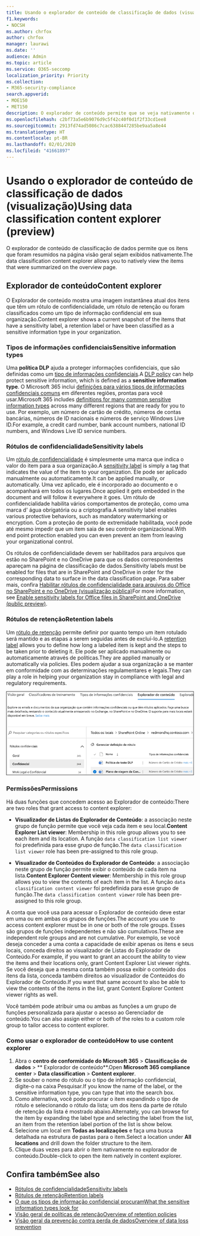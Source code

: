 ```yaml
---
title: Usando o explorador de conteúdo de classificação de dados (visualização)
f1.keywords:
- NOCSH
ms.author: chrfox
author: chrfox
manager: laurawi
ms.date: ''
audience: Admin
ms.topic: article
ms.service: O365-seccomp
localization_priority: Priority
ms.collection:
- M365-security-compliance
search.appverid:
- MOE150
- MET150
description: O explorador de conteúdo permite que se veja nativamente os itens rotulados.
ms.openlocfilehash: c2bf73a5e6b9076d9c5f42c40f0d1f2f33cd1ee8
ms.sourcegitcommit: 2913fd74ad5086c7cac6388447285be9aa5a8e44
ms.translationtype: HT
ms.contentlocale: pt-BR
ms.lasthandoff: 02/01/2020
ms.locfileid: "41661897"
---
```

# <a name="using-data-classification-content-explorer-preview"></a><span data-ttu-id="83fdc-103">Usando o explorador de conteúdo de classificação de dados (visualização)</span><span class="sxs-lookup"><span data-stu-id="83fdc-103">Using data classification content explorer (preview)</span></span>

<span data-ttu-id="83fdc-104">O explorador de conteúdo de classificação de dados permite que os itens que foram resumidos na página visão geral sejam exibidos nativamente.</span><span class="sxs-lookup"><span data-stu-id="83fdc-104">The data classification content explorer allows you to natively view the items that were summarized on the overview page.</span></span>

## <a name="content-explorer"></a><span data-ttu-id="83fdc-105">Explorador de conteúdo</span><span class="sxs-lookup"><span data-stu-id="83fdc-105">Content explorer</span></span>

<span data-ttu-id="83fdc-106">O Explorador de conteúdo mostra uma imagem instantânea atual dos itens que têm um rótulo de confidencialidade, um rótulo de retenção ou foram classificados como um tipo de informação confidencial em sua organização.</span><span class="sxs-lookup"><span data-stu-id="83fdc-106">Content explorer shows a current snapshot of the items that have a sensitivity label, a retention label or have been classified as a sensitive information type in your organization.</span></span>

### <a name="sensitive-information-types"></a><span data-ttu-id="83fdc-107">Tipos de informações confidenciais</span><span class="sxs-lookup"><span data-stu-id="83fdc-107">Sensitive information types</span></span>

<span data-ttu-id="83fdc-108">Uma **política DLP** ajuda a proteger informações confidenciais, que são definidas como um [tipo de informações confidenciais](data-loss-prevention-policies.md).</span><span class="sxs-lookup"><span data-stu-id="83fdc-108">A [DLP policy](data-loss-prevention-policies.md) can help protect sensitive information, which is defined as a **sensitive information type**.</span></span> <span data-ttu-id="83fdc-109">O Microsoft 365 inclui [definições para vários tipos de informações confidenciais comuns](what-the-sensitive-information-types-look-for.md) em diferentes regiões, prontas para você usar.</span><span class="sxs-lookup"><span data-stu-id="83fdc-109">Microsoft 365 includes [definitions for many common sensitive information types](what-the-sensitive-information-types-look-for.md) across many different regions that are ready for you to use.</span></span> <span data-ttu-id="83fdc-110">Por exemplo, um número de cartão de crédito, números de contas bancárias, números de ID nacionais e números de serviço Windows Live ID.</span><span class="sxs-lookup"><span data-stu-id="83fdc-110">For example, a credit card number, bank account numbers, national ID numbers, and Windows Live ID service numbers.</span></span>

### <a name="sensitivity-labels"></a><span data-ttu-id="83fdc-111">Rótulos de confidencialidade</span><span class="sxs-lookup"><span data-stu-id="83fdc-111">Sensitivity labels</span></span>

<span data-ttu-id="83fdc-112">Um [rótulo de confidencialidade](sensitivity-labels.md) é simplesmente uma marca que indica o valor do item para a sua organização.</span><span class="sxs-lookup"><span data-stu-id="83fdc-112">A [sensitivity label](sensitivity-labels.md) is simply a tag that indicates the value of the item to your organization.</span></span> <span data-ttu-id="83fdc-113">Ele pode ser aplicado manualmente ou automaticamente.</span><span class="sxs-lookup"><span data-stu-id="83fdc-113">It can be applied manually, or automatically.</span></span> <span data-ttu-id="83fdc-114">Uma vez aplicado, ele é incorporado ao documento e o acompanhará em todos os lugares.</span><span class="sxs-lookup"><span data-stu-id="83fdc-114">Once applied it gets embedded in the document and will follow it everywhere it goes.</span></span> <span data-ttu-id="83fdc-115">Um rótulo de confidencialidade habilita vários comportamentos de proteção, como uma marca d' água obrigatória ou a criptografia.</span><span class="sxs-lookup"><span data-stu-id="83fdc-115">A sensitivity label enables various protective behaviors, such as mandatory watermarking or encryption.</span></span> <span data-ttu-id="83fdc-116">Com a proteção de ponto de extremidade habilitada, você pode até mesmo impedir que um item saia de seu controle organizacional.</span><span class="sxs-lookup"><span data-stu-id="83fdc-116">With end point protection enabled you can even prevent an item from leaving your organizational control.</span></span>

<span data-ttu-id="83fdc-117">Os rótulos de confidencialidade devem ser habilitados para arquivos que estão no SharePoint e no OneDrive para que os dados correspondentes apareçam na página de classificação de dados.</span><span class="sxs-lookup"><span data-stu-id="83fdc-117">Sensitivity labels must be enabled for files that are in SharePoint and OneDrive in order for the corresponding data to surface in the data classification page.</span></span> <span data-ttu-id="83fdc-118">Para saber mais, confira [Habilitar rótulos de confidencialidade para arquivos do Office no SharePoint e no OneDrive (visualização pública)](sensitivity-labels-sharepoint-onedrive-files.md)</span><span class="sxs-lookup"><span data-stu-id="83fdc-118">For more information, see [Enable sensitivity labels for Office files in SharePoint and OneDrive (public preview)](sensitivity-labels-sharepoint-onedrive-files.md).</span></span>

### <a name="retention-labels"></a><span data-ttu-id="83fdc-119">Rótulos de retenção</span><span class="sxs-lookup"><span data-stu-id="83fdc-119">Retention labels</span></span>

<span data-ttu-id="83fdc-120">Um [rótulo de retenção](labels.md) permite definir por quanto tempo um item rotulado será mantido e as etapas a serem seguidas antes de excluí-lo.</span><span class="sxs-lookup"><span data-stu-id="83fdc-120">A [retention label](labels.md) allows you to define how long a labeled item is kept and the steps to be taken prior to deleting it.</span></span> <span data-ttu-id="83fdc-121">Ele pode ser aplicado manualmente ou automaticamente através de políticas.</span><span class="sxs-lookup"><span data-stu-id="83fdc-121">They are applied manually or automatically via policies.</span></span> <span data-ttu-id="83fdc-122">Eles podem ajudar a sua organização a se manter em conformidade com as determinações regulamentares e legais.</span><span class="sxs-lookup"><span data-stu-id="83fdc-122">They can play a role in helping your organization stay in compliance with legal and regulatory requirements.</span></span>

![captura de tela do explorador de conteúdo](media/data-classification-content-explorer-1.png)

### <a name="permissions"></a><span data-ttu-id="83fdc-124">Permissões</span><span class="sxs-lookup"><span data-stu-id="83fdc-124">Permissions</span></span>

<span data-ttu-id="83fdc-125">Há duas funções que concedem acesso ao Explorador de conteúdo:</span><span class="sxs-lookup"><span data-stu-id="83fdc-125">There are two roles that grant access to content explorer:</span></span>

- <span data-ttu-id="83fdc-126">**Visualizador de Listas do Explorador de Conteúdo**: a associação neste grupo de função permite que você veja cada item e seu local.</span><span class="sxs-lookup"><span data-stu-id="83fdc-126">**Content Explorer List viewer**: Membership in this role group allows you to see each item and its location.</span></span> <span data-ttu-id="83fdc-127">A função `data classification list viewer` foi predefinida para esse grupo de função.</span><span class="sxs-lookup"><span data-stu-id="83fdc-127">The `data classification list viewer` role has been pre-assigned to this role group.</span></span>

- <span data-ttu-id="83fdc-128">**Visualizador de Conteúdos do Explorador de Conteúdo**: a associação neste grupo de função permite exibir o conteúdo de cada item na lista.</span><span class="sxs-lookup"><span data-stu-id="83fdc-128">**Content Explorer Content viewer**: Membership in this role group allows you to view the contents of each item in the list.</span></span> <span data-ttu-id="83fdc-129">A função `data classification content viewer` foi predefinida para esse grupo de função.</span><span class="sxs-lookup"><span data-stu-id="83fdc-129">The `data classification content viewer` role has been pre-assigned to this role group.</span></span>

<span data-ttu-id="83fdc-130">A conta que você usa para acessar o Explorador de conteúdo deve estar em uma ou em ambas os grupos de funções.</span><span class="sxs-lookup"><span data-stu-id="83fdc-130">The account you use to access content explorer must be in one or both of the role groups.</span></span> <span data-ttu-id="83fdc-131">Esses são grupos de funções independentes e não são cumulativos.</span><span class="sxs-lookup"><span data-stu-id="83fdc-131">These are independent role groups and are not cumulative.</span></span> <span data-ttu-id="83fdc-132">Por exemplo, se você deseja conceder a uma conta a capacidade de exibir apenas os itens e seus locais, conceda direitos ao visualizador de Listas do Explorador de Conteúdo.</span><span class="sxs-lookup"><span data-stu-id="83fdc-132">For example, if you want to grant an account the ability to view the items and their locations only, grant Content Explorer List viewer rights.</span></span> <span data-ttu-id="83fdc-133">Se você deseja que a mesma conta também possa exibir o conteúdo dos itens da lista, conceda também direitos ao visualizador de Conteúdos do Explorador de Conteúdo.</span><span class="sxs-lookup"><span data-stu-id="83fdc-133">If you want that same account to also be able to view the contents of the items in the list, grant Content Explorer Content viewer rights as well.</span></span>

<span data-ttu-id="83fdc-134">Você também pode atribuir uma ou ambas as funções a um grupo de funções personalizada para ajustar o acesso ao Gerenciador de conteúdo.</span><span class="sxs-lookup"><span data-stu-id="83fdc-134">You can also assign either or both of the roles to a custom role group to tailor access to content explorer.</span></span>

### <a name="how-to-use-content-explorer"></a><span data-ttu-id="83fdc-135">Como usar o explorador de conteúdo</span><span class="sxs-lookup"><span data-stu-id="83fdc-135">How to use content explorer</span></span>

1. <span data-ttu-id="83fdc-136">Abra o **centro de conformidade do Microsoft 365**  > **Classificação de dados** > \*\* Explorador de conteúdo\*\*.</span><span class="sxs-lookup"><span data-stu-id="83fdc-136">Open **Microsoft 365 compliance center**  > **Data classification** > **Content explorer**.</span></span>
2. <span data-ttu-id="83fdc-137">Se souber o nome do rótulo ou o tipo de informação confidencial, digite-o na caixa Pesquisar.</span><span class="sxs-lookup"><span data-stu-id="83fdc-137">If you know the name of the label, or the sensitive information type, you can type that into the search box.</span></span>
3. <span data-ttu-id="83fdc-138">Como alternativa, você pode procurar o item expandindo o tipo de rótulo e selecionando o rótulo da lista; um dos itens da parte de rótulo de retenção da lista é mostrado abaixo.</span><span class="sxs-lookup"><span data-stu-id="83fdc-138">Alternately, you can browse for the item by expanding the label type and selecting the label from the list, an item from the retention label portion of the list is show below.</span></span>
4. <span data-ttu-id="83fdc-139">Selecione um local em **Todas as localizações** e faça uma busca detalhada na estrutura de pastas para o item.</span><span class="sxs-lookup"><span data-stu-id="83fdc-139">Select a location under **All locations** and drill down the folder structure to the item.</span></span>
5. <span data-ttu-id="83fdc-140">Clique duas vezes para abrir o item nativamente no explorador de conteúdo.</span><span class="sxs-lookup"><span data-stu-id="83fdc-140">Double-click to open the item natively in content explorer.</span></span>

## <a name="see-also"></a><span data-ttu-id="83fdc-141">Confira também</span><span class="sxs-lookup"><span data-stu-id="83fdc-141">See also</span></span>

- [<span data-ttu-id="83fdc-142">Rótulos de confidencialidade</span><span class="sxs-lookup"><span data-stu-id="83fdc-142">Sensitivity labels</span></span>](sensitivity-labels.md)
- [<span data-ttu-id="83fdc-143">Rótulos de retenção</span><span class="sxs-lookup"><span data-stu-id="83fdc-143">Retention labels</span></span>](labels.md)
- [<span data-ttu-id="83fdc-144">O que os tipos de informação confidencial procuram</span><span class="sxs-lookup"><span data-stu-id="83fdc-144">What the sensitive information types look for</span></span>](what-the-sensitive-information-types-look-for.md)
- [<span data-ttu-id="83fdc-145">Visão geral de políticas de retenção</span><span class="sxs-lookup"><span data-stu-id="83fdc-145">Overview of retention policies</span></span>](retention-policies.md)
- [<span data-ttu-id="83fdc-146">Visão geral da prevenção contra perda de dados</span><span class="sxs-lookup"><span data-stu-id="83fdc-146">Overview of data loss prevention</span></span>](data-loss-prevention-policies.md)
